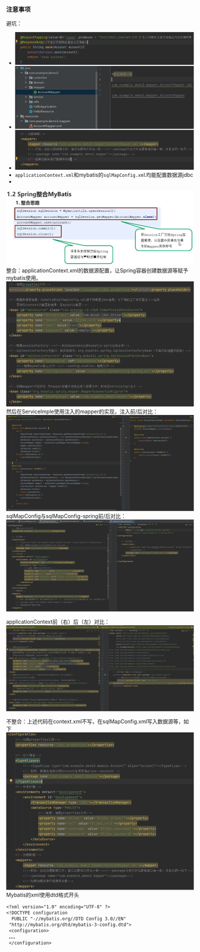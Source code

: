 ### 注意事项
避坑：
* ![](Spring&SpringMVC&Mybatis%E6%95%B4%E5%90%88%E5%8F%8A%E6%B3%A8%E6%84%8F%E4%BA%8B%E9%A1%B9_md_files/image_20211006231852.png?v=1&type=image&token=V1:aPYYusJ33PlGsLg3Zpe3zC2qXmOqGxuv0OWVQDX7kk0)
* ![](Spring&SpringMVC&Mybatis%E6%95%B4%E5%90%88%E5%8F%8A%E6%B3%A8%E6%84%8F%E4%BA%8B%E9%A1%B9_md_files/image_20211006232254.png?v=1&type=image&token=V1:oN7kdF4IDOq4c8Dlv6x4-ImUDY2o91SubRscz0yjxqo)
* ![](Spring&SpringMVC&Mybatis%E6%95%B4%E5%90%88%E5%8F%8A%E6%B3%A8%E6%84%8F%E4%BA%8B%E9%A1%B9_md_files/image_20211006232713.png?v=1&type=image&token=V1:vESK9SALOALsIUVk5HxYegUaFJuADNwYB5-qnL30jTc)
* `applicationContext.xml`和mybatis的`sqlMapConfig.xml`均能配置数据源jdbc
* 

![](Spring&SpringMVC&Mybatis%E6%95%B4%E5%90%88%E5%8F%8A%E6%B3%A8%E6%84%8F%E4%BA%8B%E9%A1%B9_md_files/image_20211006233406.png?v=1&type=image&token=V1:nbBPUaLUYz6LilDC961WLgtqflN-kuKzI51CRo_MDig)
整合：applicationContext.xml的数据源配置，让Spring容器创建数据源等赋予mybatis使用。
![](Spring&SpringMVC&Mybatis%E6%95%B4%E5%90%88%E5%8F%8A%E6%B3%A8%E6%84%8F%E4%BA%8B%E9%A1%B9_md_files/image_20211006235555.png?v=1&type=image&token=V1:VkobRorwDN2lT4mX0-sxD8gSrw0gU3iMuA-ljEXs03E)
然后在ServiceImple使用注入的mapper的实现，注入前/后对比：
![](Spring&SpringMVC&Mybatis%E6%95%B4%E5%90%88%E5%8F%8A%E6%B3%A8%E6%84%8F%E4%BA%8B%E9%A1%B9_md_files/image_20211007011513.png?v=1&type=image&token=V1:VMRf4eAm2KzHXcGNxVCh0VplggOwtRuvjJ04_aGPGyk)
sqlMapConfig与sqlMapConfig-spring前/后对比：
![](Spring&SpringMVC&Mybatis%E6%95%B4%E5%90%88%E5%8F%8A%E6%B3%A8%E6%84%8F%E4%BA%8B%E9%A1%B9_md_files/image_20211007011856.png?v=1&type=image&token=V1:j6b8AxeQTnMwpQCWB3vqQJWeNab6uxp9rR7zsAANEus)

applicationContext前（右）后（左）对比：
![](Spring&SpringMVC&Mybatis%E6%95%B4%E5%90%88%E5%8F%8A%E6%B3%A8%E6%84%8F%E4%BA%8B%E9%A1%B9_md_files/image_20211007012312.png?v=1&type=image&token=V1:ZD35b1Uobxjs4G1_aJXl-q-frLAjMoHv8X4fgGcCre4)


不整合：上述代码在context.xml不写，在sqlMapConfig.xml写入数据源等，如下
![](Spring&SpringMVC&Mybatis%E6%95%B4%E5%90%88%E5%8F%8A%E6%B3%A8%E6%84%8F%E4%BA%8B%E9%A1%B9_md_files/image_20211006235914.png?v=1&type=image&token=V1:SmfULRAv5cH1X8AsZ2nPFowxStYegYLLnW2XNuVlfJM)
Mybatis的xml使用dtd格式开头
```
<?xml version="1.0" encoding="UTF-8" ?>  
<!DOCTYPE configuration  
  PUBLIC "-//mybatis.org//DTD Config 3.0//EN"  
 "http://mybatis.org/dtd/mybatis-3-config.dtd">
 <configuration>
 。。。
 </configuration>
```






